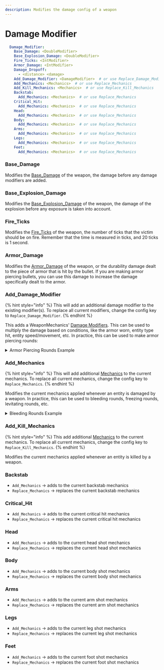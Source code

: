 ```yaml
---
description: Modifies the damage config of a weapon
---
```


# Damage Modifier

```yaml
  Damage_Modifier:
    Base_Damage: <DoubleModifier>
    Base_Explosion_Damage: <DoubleModifier>
    Fire_Ticks: <IntModifier>
    Armor_Damage: <IntModifier>
    Damage_Dropoff:  
      - <distance> <damage>
    Add_Damage_Modifier: <DamageModifier>  # or use Replace_Damage_Modifier
    Add_Mechanics: <Mechanics>  # or use Replace_Mechanics
    Add_Kill_Mechanics: <Mechanics>  # or use Replace_Kill_Mechanics
    Backstab:
      Add_Mechanics: <Mechanics>  # or use Replace_Mechanics
    Critical_Hit:
      Add_Mechanics: <Mechanics>  # or use Replace_Mechanics
    Head:
      Add_Mechanics: <Mechanics>  # or use Replace_Mechanics
    Body:
      Add_Mechanics: <Mechanics>  # or use Replace_Mechanics
    Arms:
      Add_Mechanics: <Mechanics>  # or use Replace_Mechanics
    Legs:
      Add_Mechanics: <Mechanics>  # or use Replace_Mechanics
    Feet:
      Add_Mechanics: <Mechanics>  # or use Replace_Mechanics
```

### Base\_Damage

Modifies the [Base\_Damage](https://app.gitbook.com/s/nwFaVZ2SN7YPdxsP5G6f/weapon-modules/damage#base\_damage "mention") of the weapon, the damage before any damage modifiers are added.

### Base\_Explosion\_Damage

Modifies the [Base\_Explosion\_Damage](https://app.gitbook.com/s/nwFaVZ2SN7YPdxsP5G6f/weapon-modules/damage#base\_explosion\_damage "mention") of the weapon, the damage of the explosion before any exposure is taken into account.&#x20;

### Fire\_Ticks

Modifies the [Fire\_Ticks](https://app.gitbook.com/s/nwFaVZ2SN7YPdxsP5G6f/weapon-modules/damage#fire\_ticks "mention") of the weapon, the number of ticks that the victim should be on fire. Remember that the time is measured in ticks, and 20 ticks is 1 second.&#x20;

### Armor\_Damage

Modifies the [Armor\_Damage](https://app.gitbook.com/s/nwFaVZ2SN7YPdxsP5G6f/weapon-modules/damage#armor\_damage "mention") of the weapon, or the durability damage dealt to the piece of armor that is hit by the bullet. If you are making armor piercing bullets, you can use this damage to increase the damage specifically dealt to the armor.

### Add\_Damage\_Modifier

{% hint style="info" %}
This will add an additional damage modifier to the existing modifier(s). To replace all current modifiers, change the config key to `Replace_Damage_Modifier`.&#x20;
{% endhint %}

This adds a WeaponMechanics' [Damage Modifiers](https://app.gitbook.com/s/nwFaVZ2SN7YPdxsP5G6f/weapon-modules/damage/damage-modifiers "mention"). This can be used to multiply the damage based on conditions, like the armor worn, entity type hit, entity speed/movement, etc. In practice, this can be used to make armor piercing rounds:

<details>

<summary>Armor Piercing Rounds Example</summary>

```yaml
  Damage_Modifier:
    Replace_Damage_Modifier:
      Min: 20%   
      Max: 300% 
      Per_Armor_Point: 0% # Makes armor make 0% difference in damage

      # Modifiers for where the bullet hits the body
      Head: +50%

      # Add your other options here!
```

</details>

### Add\_Mechanics

{% hint style="info" %}
This will add additional [Mechanics](https://app.gitbook.com/o/MgHAZkcfIhs3YcmBjk2r/s/hz7yMxlL81NxAT44nraH/ "mention") to the current mechanics. To replace all current mechanics, change the config key to `Replace_Mechanics`.&#x20;
{% endhint %}

Modifies the current mechanics applied whenever an entity is damaged by a weapon. In practice, this can be used to bleeding rounds, freezing rounds, levitating rounds, etc.

<details>

<summary>Bleeding Rounds Example</summary>

```yaml
  Damage_Modifier:
    # This adds a "bootlegged" bleeding effect by damaging the entity every
    # few seconds. You can add particles effects using the Particle{} mechanic
    Add_Mechanics:
     - "Damage{damage=1, repeatAmount=3, repeatInterval=40, delayBeforePlay=20} @Target{}"
```

</details>

### Add\_Kill\_Mechanics

{% hint style="info" %}
This add additional [Mechanics](https://app.gitbook.com/o/MgHAZkcfIhs3YcmBjk2r/s/hz7yMxlL81NxAT44nraH/ "mention") to the current mechanics. To replace all current mechanics, change the config key to `Replace_Kill_Mechanics`.
{% endhint %}

Modifies the current mechanics applied whenever an entity is killed by a weapon.&#x20;

### Backstab

* `Add_Mechanics` -> adds to the current backstab mechanics
* `Replace_Mechanics` -> replaces the current backstab mechanics

### Critical\_Hit

* `Add_Mechanics` -> adds to the current critical hit mechanics
* `Replace_Mechanics` -> replaces the current critical hit mechanics

### Head

* `Add_Mechanics` -> adds to the current head shot mechanics
* `Replace_Mechanics` -> replaces the current head shot mechanics

### Body

* `Add_Mechanics` -> adds to the current body shot mechanics
* `Replace_Mechanics` -> replaces the current body shot mechanics

### Arms

* `Add_Mechanics` -> adds to the current arm shot mechanics
* `Replace_Mechanics` -> replaces the current arm shot mechanics

### Legs

* `Add_Mechanics` -> adds to the current leg shot mechanics
* `Replace_Mechanics` -> replaces the current leg shot mechanics

### Feet

* `Add_Mechanics` -> adds to the current foot shot mechanics
* `Replace_Mechanics` -> replaces the current foot shot mechanics
